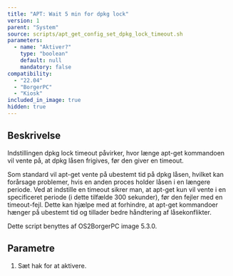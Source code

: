```yaml
---
title: "APT: Wait 5 min for dpkg lock"
version: 1
parent: "System"
source: scripts/apt_get_config_set_dpkg_lock_timeout.sh
parameters:
  - name: "Aktiver?"
    type: "boolean"
    default: null
    mandatory: false
compatibility:  
  - "22.04"
  - "BorgerPC"
  - "Kiosk"
included_in_image: true
hidden: true
---
```

## Beskrivelse
Indstillingen dpkg lock timeout påvirker, hvor længe apt-get kommandoen vil vente på, at dpkg låsen frigives, før den giver en timeout.

Som standard vil apt-get vente på ubestemt tid på dpkg låsen, hvilket kan forårsage problemer, hvis en anden proces holder låsen i en længere periode. Ved at indstille en timeout sikrer man, at apt-get kun vil vente i en specificeret periode (i dette tilfælde 300 sekunder), før den fejler med en timeout-fejl. Dette kan hjælpe med at forhindre, at apt-get kommandoer hænger på ubestemt tid og tillader bedre håndtering af låsekonflikter.

Dette script benyttes af OS2BorgerPC image 5.3.0.

## Parametre
1. Sæt hak for at aktivere.

